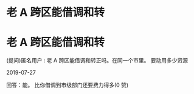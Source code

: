 # 老 A 跨区能借调和转

# 老 A 跨区能借调和转

(提问)匿名用户 : 老 A 跨区能借调和转正吗。在同一个市里。 要动用多少资源

2019-07-27

回答：能。 比你借调到市级部门还要费力得多(0 赞)
